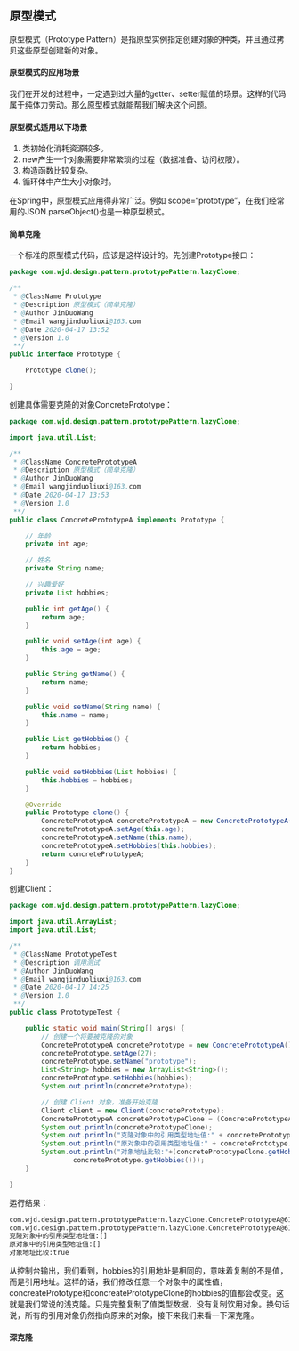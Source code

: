 ## 原型模式

原型模式（Prototype Pattern）是指原型实例指定创建对象的种类，并且通过拷贝这些原型创建新的对象。

#### 原型模式的应用场景

我们在开发的过程中，一定遇到过大量的getter、setter赋值的场景。这样的代码属于纯体力劳动。那么原型模式就能帮我们解决这个问题。

#### 原型模式适用以下场景

1. 类初始化消耗资源较多。
2. new产生一个对象需要非常繁琐的过程（数据准备、访问权限）。
3. 构造函数比较复杂。
4. 循环体中产生大小对象时。

在Spring中，原型模式应用得非常广泛。例如 scope=“prototype”，在我们经常用的JSON.parseObject()也是一种原型模式。

#### 简单克隆
一个标准的原型模式代码，应该是这样设计的。先创建Prototype接口：
```java
package com.wjd.design.pattern.prototypePattern.lazyClone;

/**
 * @ClassName Prototype
 * @Description 原型模式（简单克隆）
 * @Author JinDuoWang
 * @Email wangjinduoliuxi@163.com
 * @Date 2020-04-17 13:52
 * @Version 1.0
 **/
public interface Prototype {

    Prototype clone();

}
```
创建具体需要克隆的对象ConcretePrototype：
```java
package com.wjd.design.pattern.prototypePattern.lazyClone;

import java.util.List;

/**
 * @ClassName ConcretePrototypeA
 * @Description 原型模式（简单克隆）
 * @Author JinDuoWang
 * @Email wangjinduoliuxi@163.com
 * @Date 2020-04-17 13:53
 * @Version 1.0
 **/
public class ConcretePrototypeA implements Prototype {

    // 年龄
    private int age;

    // 姓名
    private String name;

    // 兴趣爱好
    private List hobbies;

    public int getAge() {
        return age;
    }

    public void setAge(int age) {
        this.age = age;
    }

    public String getName() {
        return name;
    }

    public void setName(String name) {
        this.name = name;
    }

    public List getHobbies() {
        return hobbies;
    }

    public void setHobbies(List hobbies) {
        this.hobbies = hobbies;
    }

    @Override
    public Prototype clone() {
        ConcretePrototypeA concretePrototypeA = new ConcretePrototypeA();
        concretePrototypeA.setAge(this.age);
        concretePrototypeA.setName(this.name);
        concretePrototypeA.setHobbies(this.hobbies);
        return concretePrototypeA;
    }
}
```
创建Client：
```java
package com.wjd.design.pattern.prototypePattern.lazyClone;

import java.util.ArrayList;
import java.util.List;

/**
 * @ClassName PrototypeTest
 * @Description 调用测试
 * @Author JinDuoWang
 * @Email wangjinduoliuxi@163.com
 * @Date 2020-04-17 14:25
 * @Version 1.0
 **/
public class PrototypeTest {

    public static void main(String[] args) {
        // 创建一个将要被克隆的对象
        ConcretePrototypeA concretePrototype = new ConcretePrototypeA();
        concretePrototype.setAge(27);
        concretePrototype.setName("prototype");
        List<String> hobbies = new ArrayList<String>();
        concretePrototype.setHobbies(hobbies);
        System.out.println(concretePrototype);

        // 创建 Client 对象，准备开始克隆
        Client client = new Client(concretePrototype);
        ConcretePrototypeA concretePrototypeClone = (ConcretePrototypeA) client.startClone(concretePrototype);
        System.out.println(concretePrototypeClone);
        System.out.println("克隆对象中的引用类型地址值:" + concretePrototypeClone.getHobbies());
        System.out.println("原对象中的引用类型地址值:" + concretePrototype.getHobbies());
        System.out.println("对象地址比较:"+(concretePrototypeClone.getHobbies() ==
                concretePrototype.getHobbies()));
    }

}
```
运行结果：
```tex
com.wjd.design.pattern.prototypePattern.lazyClone.ConcretePrototypeA@61bbe9ba
com.wjd.design.pattern.prototypePattern.lazyClone.ConcretePrototypeA@610455d6
克隆对象中的引用类型地址值:[]
原对象中的引用类型地址值:[]
对象地址比较:true
```
从控制台输出，我们看到，hobbies的引用地址是相同的，意味着复制的不是值，而是引用地址。这样的话，我们修改任意一个对象中的属性值，concreatePrototype和concreatePrototypeClone的hobbies的值都会改变。这就是我们常说的浅克隆。只是完整复制了值类型数据，没有复制饮用对象。换句话说，所有的引用对象仍然指向原来的对象，接下来我们来看一下深克隆。
#### 深克隆
